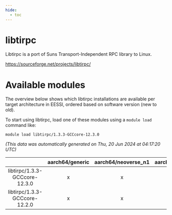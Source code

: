 ```yaml
---
hide:
  - toc
---
```


libtirpc
========


Libtirpc is a port of Suns Transport-Independent RPC library to Linux.

https://sourceforge.net/projects/libtirpc/
# Available modules


The overview below shows which libtirpc installations are available per target architecture in EESSI, ordered based on software version (new to old).

To start using libtirpc, load one of these modules using a `module load` command like:

```shell
module load libtirpc/1.3.3-GCCcore-12.3.0
```

*(This data was automatically generated on Thu, 20 Jun 2024 at 04:17:20 UTC)*  

| |aarch64/generic|aarch64/neoverse_n1|aarch64/neoverse_v1|x86_64/generic|x86_64/amd/zen2|x86_64/amd/zen3|x86_64/intel/haswell|x86_64/intel/skylake_avx512|
| :---: | :---: | :---: | :---: | :---: | :---: | :---: | :---: | :---: |
|libtirpc/1.3.3-GCCcore-12.3.0|x|x|x|x|x|x|x|x|
|libtirpc/1.3.3-GCCcore-12.2.0|x|x|x|x|x|x|x|x|
